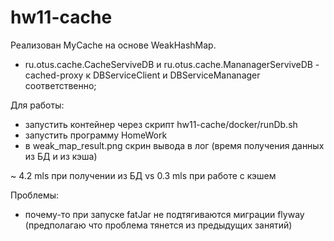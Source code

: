 # hw11-cache

Реализован MyCache на основе WeakHashMap.

- ru.otus.cache.CacheServiveDB и ru.otus.cache.MananagerServiveDB - cached-proxy к 
DBServiceClient и DBServiceMananager соответственно;

Для работы:
- запустить контейнер через скрипт hw11-cache/docker/runDb.sh
- запустить программу HomeWork
- в weak_map_result.png скрин вывода в лог (время получения данных из БД и из кэша)

~ 4.2 mls при получении из БД vs 0.3 mls при работе с кэшем

Проблемы:
- почему-то при запуске fatJar не подтягиваются миграции flyway
(предполагаю что проблема тянется из предыдущих занятий) 
